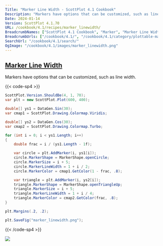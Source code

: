```yaml
---
Title: "Marker Line Width - ScottPlot 4.1 Cookbook"
Description: "Markers have options that can be customized, such as line width."
Date: 2024-01-14
Version: ScottPlot 4.1.70
URL: /cookbook/4.1/recipes/marker_linewidth/
BreadcrumbNames: ["ScottPlot 4.1 Cookbook", "Marker", "Marker Line Width"]
BreadcrumbUrls: ["/cookbook/4.1/", "/cookbook/4.1/category/plottable-marker", "/cookbook/4.1/recipes/marker_linewidth/"]
SearchUrl: "/cookbook/4.1/search/"
OgImage: "/cookbook/4.1/images/marker_linewidth.png"
---
```


<h2><a id='marker-line-width' href='/cookbook/4.1/recipes/marker_linewidth/'>Marker Line Width</a></h2>

Markers have options that can be customized, such as line width.

{{< code-sp4 >}}

```cs
ScottPlot.Version.ShouldBe(4, 1, 70);
var plt = new ScottPlot.Plot(600, 400);

double[] ys1 = DataGen.Sin(30);
var cmap1 = ScottPlot.Drawing.Colormap.Viridis;

double[] ys2 = DataGen.Cos(30);
var cmap2 = ScottPlot.Drawing.Colormap.Turbo;

for (int i = 0; i < ys1.Length; i++)
{
    double frac = i / (ys1.Length - 1f);

    var circle = plt.AddMarker(i, ys1[i]);
    circle.MarkerShape = MarkerShape.openCircle;
    circle.MarkerSize = i + 5;
    circle.MarkerLineWidth = 1 + i / 2;
    circle.MarkerColor = cmap1.GetColor(1 - frac, .8);

    var triangle = plt.AddMarker(i, ys2[i]);
    triangle.MarkerShape = MarkerShape.openTriangleUp;
    triangle.MarkerSize = i + 5;
    triangle.MarkerLineWidth = 1 + i / 4;
    triangle.MarkerColor = cmap2.GetColor(frac, .8);
}

plt.Margins(.2, .2);

plt.SaveFig("marker_linewidth.png");
```

{{< /code-sp4 >}}

<img src='../../images/marker_linewidth.png' class='d-block mx-auto my-5' />


